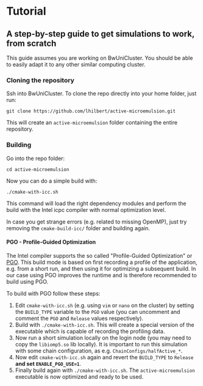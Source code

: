 # Tutorial
## A step-by-step guide to get simulations to work, from scratch

This guide assumes you are working on BwUniCluster. You should be able to easily adapt it to any other similar computing cluster.

### Cloning the repository
Ssh into BwUniCluster. To clone the repo directly into your home folder, just run:
```
git clone https://github.com/lhilbert/active-microemulsion.git
```
This will create an `active-microemulsion` folder containing the entire repository.

### Building
Go into the repo folder:
```
cd active-microemulsion
```
Now you can do a simple build with:
```
./cmake-with-icc.sh
```
This command will load the right dependency modules and perform the build with the Intel icpc compiler with normal optimization level.

In case you get strange errors (e.g. related to missing OpenMP), just try removing the `cmake-build-icc/` folder and building again.

#### PGO - Profile-Guided Optimization
The Intel compiler supports the so called "Profile-Guided Optimization" or [PGO](https://software.intel.com/en-us/articles/step-by-step-optimizing-with-intel-c-compiler#s5).
This build mode is based on first recording a profile of the application, e.g. from a short run, and then using it for optimizing a subsequent build.
In our case using PGO improves the runtime and is therefore recommended to build using PGO.

To build with PGO follow these steps:
1. Edit `cmake-with-icc.sh` (e.g. using `vim` or `nano` on the cluster) by setting the `BUILD_TYPE` variable to the `PGO` value (you can uncomment and comment the `PGO` and `Release` values respectively).
2. Build with `./cmake-with-icc.sh`. This will create a special version of the executable which is capable of recording the profiling data.
3. Now run a short simulation locally on the login node (you may need to copy the `libiomp5.so` lib locally). It is important to run this simulation with some chain configuration, as e.g. `ChainConfigs/halfActive_*`.
4. Now edit `cmake-with-icc.sh` again and revert the `BUILD_TYPE` to `Release` **and set `ENABLE_PGO_USE=1`**.
5. Finally build again with `./cmake-with-icc.sh`. The `active-microemulsion` executable is now optimized and ready to be used.
